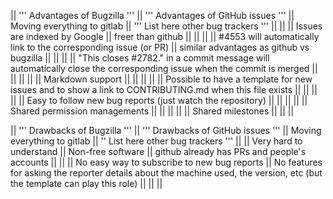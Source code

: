 || ''' Advantages of Bugzilla ''' || ''' Advantages of GitHub issues '''                                                                                 || Moving everything to gitlab              || ''' List here other bug trackers ''' ||
||                                || Issues are indexed by Google                                                                                        || freer than github                        ||                                      ||
||                                || #4553 will automatically link to the corresponding issue (or PR)                                                    || similar advantages as github vs bugzilla ||                                      ||
||                                || "This closes #2782." in a commit message will automatically close the corresponding issue when the commit is merged ||                                          ||                                      ||
||                                || Markdown support                                                                                                    ||                                          ||                                      ||
||                                || Possible to have a template for new issues and to show a link to CONTRIBUTING.md when this file exists              ||                                          ||                                      ||
||                                || Easy to follow new bug reports (just watch the repository)                                                          ||                                          ||                                      ||
||                                || Shared permission managements                                                                                       ||                                          ||                                      ||
||                                || Shared milestones                                                                                                   ||                                          ||                                      ||

|| ''' Drawbacks of Bugzilla '''               || ''' Drawbacks of GitHub issues '''                                                                                         || Moving everything to gitlab                  || '' List here other bug trackers ''' ||
|| Very hard to understand                     || Non-free software                                                                                                          || github already has PRs and people's accounts ||                                     ||
|| No easy way to subscribe to new bug reports || No features for asking the reporter details about the machine used, the version, etc (but the template can play this role) ||                                              ||                                     ||
